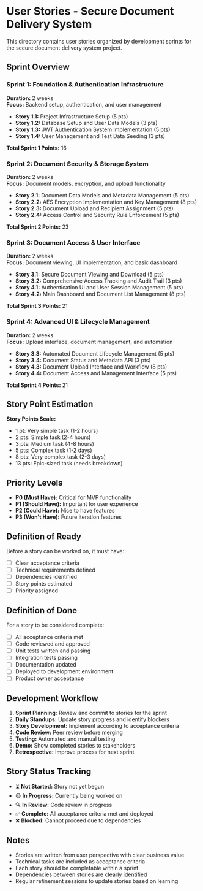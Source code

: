 # User Stories - Secure Document Delivery System

This directory contains user stories organized by development sprints for the secure document delivery system project.

## Sprint Overview

### Sprint 1: Foundation & Authentication Infrastructure
**Duration:** 2 weeks  
**Focus:** Backend setup, authentication, and user management

- **Story 1.1:** Project Infrastructure Setup (5 pts)
- **Story 1.2:** Database Setup and User Data Models (3 pts) 
- **Story 1.3:** JWT Authentication System Implementation (5 pts)
- **Story 1.4:** User Management and Test Data Seeding (3 pts)

**Total Sprint 1 Points:** 16

### Sprint 2: Document Security & Storage System  
**Duration:** 2 weeks  
**Focus:** Document models, encryption, and upload functionality

- **Story 2.1:** Document Data Models and Metadata Management (5 pts)
- **Story 2.2:** AES Encryption Implementation and Key Management (8 pts)
- **Story 2.3:** Document Upload and Recipient Assignment (5 pts)
- **Story 2.4:** Access Control and Security Rule Enforcement (5 pts)

**Total Sprint 2 Points:** 23

### Sprint 3: Document Access & User Interface
**Duration:** 2 weeks  
**Focus:** Document viewing, UI implementation, and basic dashboard

- **Story 3.1:** Secure Document Viewing and Download (5 pts)
- **Story 3.2:** Comprehensive Access Tracking and Audit Trail (3 pts) 
- **Story 4.1:** Authentication UI and User Session Management (5 pts)
- **Story 4.2:** Main Dashboard and Document List Management (8 pts)

**Total Sprint 3 Points:** 21

### Sprint 4: Advanced UI & Lifecycle Management
**Duration:** 2 weeks  
**Focus:** Upload interface, document management, and automation

- **Story 3.3:** Automated Document Lifecycle Management (5 pts)
- **Story 3.4:** Document Status and Metadata API (3 pts)
- **Story 4.3:** Document Upload Interface and Workflow (8 pts)
- **Story 4.4:** Document Access and Management Interface (5 pts)

**Total Sprint 4 Points:** 21

## Story Point Estimation

**Story Points Scale:**
- 1 pt: Very simple task (1-2 hours)
- 2 pts: Simple task (2-4 hours)  
- 3 pts: Medium task (4-8 hours)
- 5 pts: Complex task (1-2 days)
- 8 pts: Very complex task (2-3 days)
- 13 pts: Epic-sized task (needs breakdown)

## Priority Levels

- **P0 (Must Have):** Critical for MVP functionality
- **P1 (Should Have):** Important for user experience
- **P2 (Could Have):** Nice to have features
- **P3 (Won't Have):** Future iteration features

## Definition of Ready

Before a story can be worked on, it must have:
- [ ] Clear acceptance criteria
- [ ] Technical requirements defined
- [ ] Dependencies identified
- [ ] Story points estimated
- [ ] Priority assigned

## Definition of Done

For a story to be considered complete:
- [ ] All acceptance criteria met
- [ ] Code reviewed and approved
- [ ] Unit tests written and passing
- [ ] Integration tests passing
- [ ] Documentation updated
- [ ] Deployed to development environment
- [ ] Product owner acceptance

## Development Workflow

1. **Sprint Planning:** Review and commit to stories for the sprint
2. **Daily Standups:** Update story progress and identify blockers
3. **Story Development:** Implement according to acceptance criteria
4. **Code Review:** Peer review before merging
5. **Testing:** Automated and manual testing
6. **Demo:** Show completed stories to stakeholders
7. **Retrospective:** Improve process for next sprint

## Story Status Tracking

- ⏳ **Not Started:** Story not yet begun
- 🟡 **In Progress:** Currently being worked on
- 🔍 **In Review:** Code review in progress
- ✅ **Complete:** All acceptance criteria met and deployed
- ❌ **Blocked:** Cannot proceed due to dependencies

## Notes

- Stories are written from user perspective with clear business value
- Technical tasks are included as acceptance criteria
- Each story should be completable within a sprint
- Dependencies between stories are clearly identified
- Regular refinement sessions to update stories based on learning
